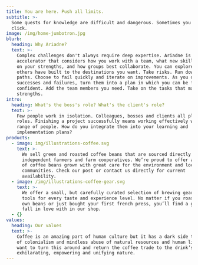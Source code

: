 ```yaml
---
title: You are here. Push all limits.
subtitle: >-
  Some quests for knowledge are difficult and dangerous. Sometimes you just
  click.
image: /img/home-jumbotron.jpg
blurb:
  heading: Why Ariadne?
  text: >-
    Complex challenges don't always require deep expertise. Ariadne is a project
    accelerator that considers how you work with a team, what new skills build
    on your strengths, and how groups best collaborate. You can explore paths
    others have built to the destinations you want. Take risks. Run down those
    paths. Choose to fail quickly and iterate on improvements. As you discover
    successes and failures, turn them into a plan in which you can be focused an
    confident. Add the team members you need. Take on the tasks that match your
    strengths.
intro:
  heading: What's the boss's role? What's the client's role?
  text: >-
    Few people work in isolation. Colleagues, bosses and clients all play key
    roles. Finishing a project successfully means working effectively with this
    range of people. How do you integrate them into your learning and
    implementation plans?
products:
  - image: img/illustrations-coffee.svg
    text: >-
      We sell green and roasted coffee beans that are sourced directly from
      independent farmers and farm cooperatives. We’re proud to offer a variety
      of coffee beans grown with great care for the environment and local
      communities. Check our post or contact us directly for current
      availability.
  - image: /img/illustrations-coffee-gear.svg
    text: >-
      We offer a small, but carefully curated selection of brewing gear and
      tools for every taste and experience level. No matter if you roast your
      own beans or just bought your first french press, you’ll find a gadget to
      fall in love with in our shop.
  - {}
values:
  heading: Our values
  text: >-
    Coffee is an amazing part of human culture but it has a dark side too – one
    of colonialism and mindless abuse of natural resources and human lives. We
    want to turn this around and return the coffee trade to the drink’s
    exhilarating, empowering and unifying nature.
---
```


